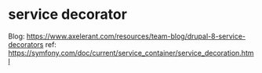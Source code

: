 # service decorator
Blog: https://www.axelerant.com/resources/team-blog/drupal-8-service-decorators
ref: https://symfony.com/doc/current/service_container/service_decoration.html
